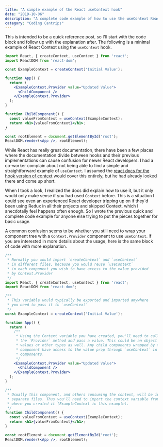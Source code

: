 ```yaml
---
title: "A simple example of the React useContext hook"
date: "2019-10-06"
description: "A complete code example of how to use the useContext React hook with no fluff or extra overhead."
category: "Coding Cantrips"
---
```


This is intended to be a quick reference post, so I'll start with the code block and follow up with the explanation after. The following is a minimal example of React Context using the `useContext` hook.

```jsx
import React, { createContext, useContext } from 'react';
import ReactDOM from 'react-dom';

const ExampleContext = createContext('Initial Value');

function App() {
  return (
    <ExampleContext.Provider value="Updated Value">
      <ChildComponent />
    </ExampleContext.Provider>
  );
}

function ChildComponent() {
  const valueFromContext = useContext(ExampleContext);
  return <h1>{valueFromContext}</h1>;
}

const rootElement = document.getElementById('root');
ReactDOM.render(<App />, rootElement);
```

While React has really great documentation, there have been a few places where the documentation divide between hooks and their previous implementations can cause confusion for newer React developers. I had a co-worker complain about not being able to find a simple and straightforward example of `useContext`. I assumed the <a href="https://reactjs.org/docs/hooks-reference.html#usecontext" target="_blank" rel="noopener noreferrer">react docs for the hook version of context</a> would cover this entirely, but he had already looked there and come up short. 

When I took a look, I realized the docs did explain how to use it, but it only would only make sense if you had used `Context` before. This is a situation I could see even an experienced React developer tripping up on if they'd been using Redux in all their projects and skipped Context, which I anecdotally feel happens often enough. So I wrote the previous quick and complete code example for anyone else trying to put the pieces together for basic usage. 

A common confusion seems to be whether you still need to wrap your component tree with a `Context.Provider` component to use `useContext`. If you are interested in more details about the usage, here is the same block of code with more explanation.

```jsx
/**
 * Normally you would import `createContext` and `useContext`
 * in different files, because you would reuse `useContext`
 * in each component you wish to have access to the value provided
 * by Context.Provider
 */
import React, { createContext, useContext } from 'react';
import ReactDOM from 'react-dom';

/**
 * This variable would typically be exported and imported anywhere
 * you need to pass it to `useContext`
 */
const ExampleContext = createContext('Initial Value');

function App() {
  return (
    /**
     * Using the Context variable you have created, you'll need to call
     * the `Provider` method and pass a value. This could be an object of
     * values or other types as well. Any child components wrapped by this
     * component have access to the value prop through `useContext` in those
     * components. 
     */
    <ExampleContext.Provider value="Updated Value">
      <ChildComponent />
    </ExampleContext.Provider>
  );
}

/**
 * Usually this component, and others consuming the context, will be in
 * separate files. Thus you'll need to import the context variable from
 * where you created it (ExampleContext in this example).
 */
function ChildComponent() {
  const valueFromContext = useContext(ExampleContext);
  return <h1>{valueFromContext}</h1>;
}

const rootElement = document.getElementById('root');
ReactDOM.render(<App />, rootElement);
```